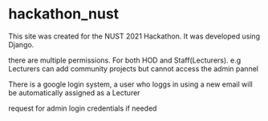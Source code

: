 # hackathon_nust

This site was created for the NUST 2021 Hackathon.
It was developed using Django.

there are multiple permissions. For both HOD and Staff(Lecturers). e.g Lecturers can add community projects but cannot access the admin pannel

There is a google login system, a user who loggs in using a new email will be automatically assigned as a Lecturer

request for admin login credentials if needed
